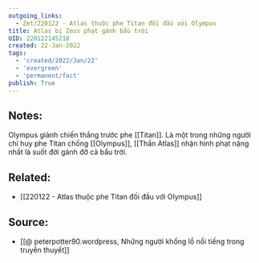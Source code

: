 ```yaml
---
outgoing_links:
  - Zet/220122 - Atlas thuộc phe Titan đối đầu với Olympus
title: Atlas bị Zeus phạt gánh bầu trời
UID: 220122145218
created: 22-Jan-2022
tags:
  - 'created/2022/Jan/22'
  - 'evergreen'
  - 'permanent/fact'
publish: True
---
```

## Notes:
Olympus giành chiến thắng trước phe [[Titan]]. Là một trong những người chỉ huy phe Titan chống [[Olympus]], [[Thần Atlas]] nhận hình phạt nặng nhất là suốt đời gánh đỡ cả bẩu trời.

## Related:
- [[220122 - Atlas thuộc phe Titan đối đầu với Olympus]]
## Source:
- [[@ peterpotter90.wordpress, Những người khổng lồ nổi tiếng trong truyền thuyết]]


